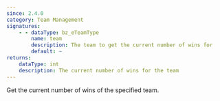 ```yaml
---
since: 2.4.0
category: Team Management
signatures:
    - - dataType: bz_eTeamType
        name: team
        description: The team to get the current number of wins for
        default: ~
returns:
    dataType: int
    description: The current number of wins for the team
---
```


Get the current number of wins of the specified team.
